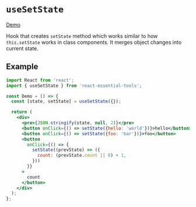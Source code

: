 # `useSetState`

[Demo](https://devianllert.github.io/react-essential-tools/?path=/story/hooks-usesetstate--basic)

Hook that creates `setState` method which works similar to how
`this.setState` works in class components. It merges object changes into
current state.

## Example

```jsx
import React from 'react';
import { useSetState } from 'react-essential-tools';

const Demo = () => {
  const [state, setState] = useSetState({});

  return (
    <div>
      <pre>{JSON.stringify(state, null, 2)}</pre>
      <button onClick={() => setState({hello: 'world'})}>hello</button>
      <button onClick={() => setState({foo: 'bar'})}>foo</button>
      <button 
        onClick={() => {
          setState((prevState) => ({
            count: (prevState.count || 0) + 1,
          }))
        }}
      >
        count
      </button>
    </div>
  );
};
```
